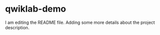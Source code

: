 # qwiklab-demo
I am editing the README file. Adding some more details about the project description.
